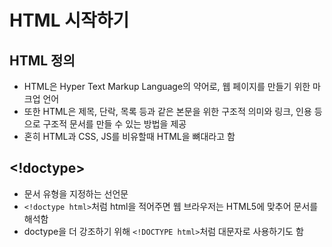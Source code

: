 # HTML 시작하기

## HTML 정의
- HTML은 Hyper Text Markup Language의 약어로, 웹 페이지를 만들기 위한 마크업 언어
- 또한 HTML은 제목, 단락, 목록 등과 같은 본문을 위한 구조적 의미와 링크, 인용 등으로 구조적 문서를 만들 수 있는 방법을 제공
- 혼히 HTML과 CSS, JS를 비유할때 HTML을 뼈대라고 함

## <!doctype>
- 문서 유형을 지정하는 선언문
- ```<!doctype html>```처럼 html을 적어주면 웹 브라우저는 HTML5에 맞추어 문서를 해석함
- doctype을 더 강조하기 위해 ```<!DOCTYPE html>```처럼 대문자로 사용하기도 함

